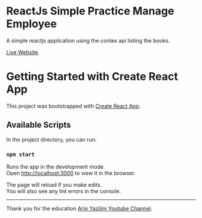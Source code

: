 
# ReactJs Simple Practice Manage Employee

A simple reactjs application using the contex api listing the books.

[Live Website](https://bookslist-reactjs-simple-project.netlify.app/).

# Getting Started with Create React App

This project was bootstrapped with [Create React App](https://github.com/facebook/create-react-app).

## Available Scripts

In the project directory, you can run:

### `npm start`

Runs the app in the development mode.\
Open [http://localhost:3000](http://localhost:3000) to view it in the browser.

The page will reload if you make edits.\
You will also see any lint errors in the console.

<hr/>

Thank you for the education [Arin Yazilim Youtube Channel](https://www.youtube.com/c/ArinYazilim).




